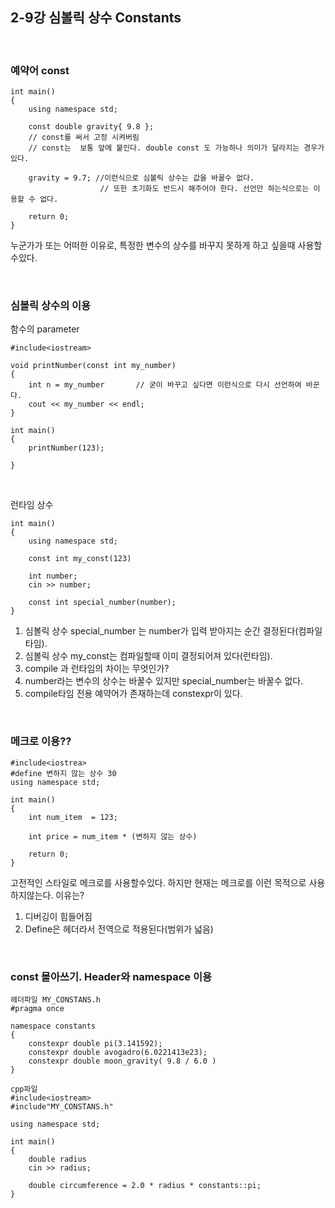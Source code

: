 ## 2-9강 심볼릭 상수 Constants
<br>

### 예약어 const 

	int main()
	{
	 	using namespace std;

		const double gravity{ 9.8 }; 
		// const를 써서 고정 시켜버림
		// const는  보통 앞에 붙인다. double const 도 가능하나 의미가 달라지는 경우가 있다.
		 
		gravity = 9.7; //이런식으로 심볼릭 상수는 값을 바꿀수 없다.
						// 또한 초기화도 반드시 해주어야 한다. 선언만 하는식으로는 이용할 수 없다.
		 
		return 0;
	}

누군가가 또는 어떠한 이유로, 특정한 변수의 상수를 바꾸지 못하게 하고 싶을때 사용할수있다.

<br>

### 심볼릭 상수의 이용

함수의 parameter

	#include<iostream>

	void printNumber(const int my_number)
	{
		int n = my_number 	 	// 굳이 바꾸고 싶다면 이런식으로 다시 선언하여 바꾼다.
		cout << my_number << endl;
	}
	
	int main()
	{
		printNumber(123);

	}

<br>

런타임 상수

	int main()
	{
		using namespace std;

		const int my_const(123)

		int number;
		cin >> number;

		const int special_number(number); 
	}
1. 심볼릭 상수 special_number 는 number가 입력 받아지는 순간 결정된다(컴파일 타임).
2. 심볼릭 상수 my_const는 컴파일할때 이미 결정되어져 있다(런타임).
3. compile 과 런타임의 차이는 무엇인가?
4. number라는 변수의 상수는 바꿀수 있지만 special_number는 바꿀수 없다.
5. compile타임 전용 예약어가 존재하는데 constexpr이 있다.

<br>

### 메크로 이용??
	#include<iostrea>
	#define 변하지 않는 상수 30
	using namespace std;

	int main()
	{
		int num_item  = 123;

		int price = num_item * (변하지 않는 상수)
		
		return 0;
	}
고전적인 스타일로 메크로를 사용할수있다. 하지만 현재는 메크로를 이런 목적으로 사용하지않는다.
이유는?
1. 디버깅이 힘들어짐 
2. Define은 헤더라서 전역으로 적용된다(범위가 넓음)

<br>

### const 몰아쓰기. Header와 namespace 이용

	헤더파일 MY_CONSTANS.h
	#pragma once
	
	namespace constants
	{
		constexpr double pi(3.141592);
		constexpr double avogadro(6.0221413e23);
		constexpr double moon_gravity( 9.8 / 6.0 )
	}

	cpp파일
	#include<iostream>
	#include"MY_CONSTANS.h"

	using namespace std;
	
	int main()
	{
		double radius
		cin >> radius;

		double circumference = 2.0 * radius * constants::pi;
	}
